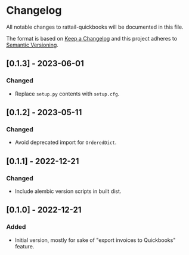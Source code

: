 
# Changelog
All notable changes to rattail-quickbooks will be documented in this file.

The format is based on [Keep a Changelog](http://keepachangelog.com/en/1.0.0/)
and this project adheres to [Semantic Versioning](http://semver.org/spec/v2.0.0.html).

## [0.1.3] - 2023-06-01
### Changed
- Replace `setup.py` contents with `setup.cfg`.

## [0.1.2] - 2023-05-11
### Changed
- Avoid deprecated import for `OrderedDict`.

## [0.1.1] - 2022-12-21
### Changed
- Include alembic version scripts in built dist.

## [0.1.0] - 2022-12-21
### Added
- Initial version, mostly for sake of "export invoices to Quickbooks" feature.
